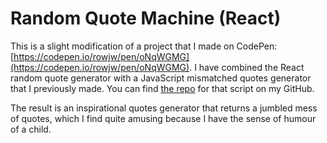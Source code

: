# Random Quote Machine  (React)

This is a slight modification of a project that I made on CodePen: [https://codepen.io/rowjw/pen/oNqWGMG](https://codepen.io/rowjw/pen/oNqWGMG).
I have combined the React random quote generator with a JavaScript mismatched quotes generator that I previously made. You can find [the repo](https://github.com/r-jeffery-wall/mismatched_quote_generator) for that script on my GitHub.

The result is an inspirational quotes generator that returns a jumbled mess of quotes, which I find quite amusing because I have the sense of humour of a child.

